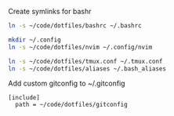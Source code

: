 Create symlinks for bashr

```bash
ln -s ~/code/dotfiles/bashrc ~/.bashrc

mkdir ~/.config
ln -s ~/code/dotfiles/nvim ~/.config/nvim

ln -s ~/code/dotfiles/tmux.conf ~/.tmux.conf
ln -s ~/code/dotfiles/aliases ~/.bash_aliases
```

Add custom gitconfig to ~/.gitconfig

```
[include]
  path = ~/code/dotfiles/gitconfig
```
